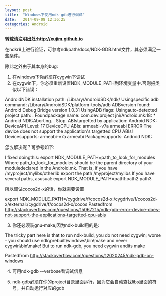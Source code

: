 ```yaml
---
layout: post
title:  "Windows下使用ndk-gdb进行调试"
date:   2014-09-08 12:36:25
categories: Android
---
```


**转载请注明出处:http://xujim.github.io**

在ndkr9上进行验证，可参考ndkpath/docs/NDK-GDB.html文件，其必须满足一些条件。

除此之外由于其本身的bug:

1. 在windows下你必须在cygwin下调试
2. 在cygwin下，你必须重新设置NDK_MODULE_PATH到环境变量中.否则报类似以下错误：

AndroidNDK installation path: /Library/AndroidSDK/ndk/ 
Usingspecific adb command: /Library/AndroidSDK/platform-tools/adb 
ADBversion found: Android Debug Bridge version 1.0.31 
UsingADB flags: 
Usingauto-detected project path: . 
Foundpackage name: com.dev.project 
jni/Android.mk:18: * Android NDK:Aborting. . Stop. 
ABIstargetted by application: Android NDK: 
DeviceAPI Level: 17 
DeviceCPU ABIs: armeabi-v7a armeabi 
ERROR:The device does not support the application's targetted CPU ABIs! 
Devicesupports: armeabi-v7a armeabi 
Packagesupports: Android NDK: 

怎么解决呢？可参考如下:

I fixed doingthis:
export NDK_MODULE_PATH=path_to_look_for_modules
Where path_to_look_for_modules should be the parent directory of your moduledeclared in the Android.mk. That is, if you have /myproject/mylibs/otherlib export the path /myproject/mylibs
If you have several paths, asusual:
export NDK_MODULE_PATH=path1:path2:path3

所以调试cocos2d-x的话，你就需要设置

export NDK_MODULE_PATH=/cygdrive/f/cocos2d-x:/cygdrive/f/cocos2d-x/external:/cygdrive/f/cocos2d-x/cocos
Pastedfrom <http://stackoverflow.com/questions/15067215/ndk-gdb-error-device-does-not-support-the-applications-targetted-cpu-abis>

3. 你还必须装gnu-make,因为ndk-build用的是:

The tricky part here is that to run ndk-build, you do not need cygwin; worse - you should use ndk\prebuilt\windows\bin\make and never cygwin\bin\make! But to run ndk-gdb, you need cygwin andits make

Pastedfrom <http://stackoverflow.com/questions/12020245/ndk-gdb-on-windows>

4. 可用ndk-gdb --verbose看调试信息

5. ndk-gdb必须在你的project目录里面运行，因为它会自动查找libs里面的符号，并自动运行对应的gdb

